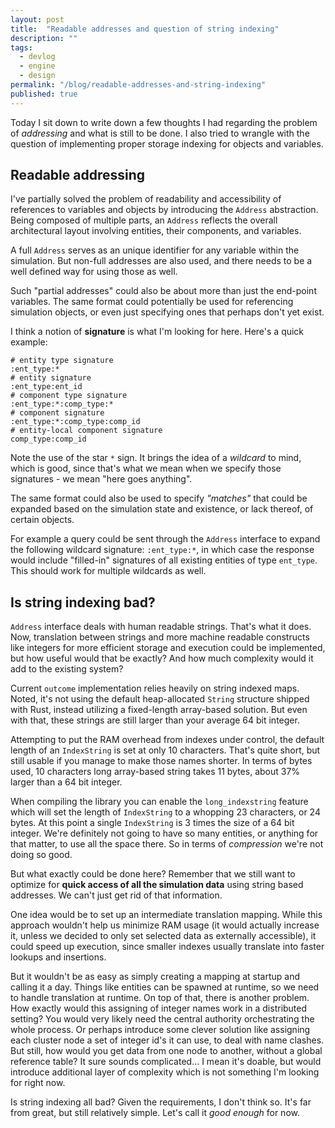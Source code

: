 ```yaml
---
layout: post
title:  "Readable addresses and question of string indexing"
description: ""
tags:
  - devlog
  - engine
  - design
permalink: "/blog/readable-addresses-and-string-indexing"
published: true
---
```


<meta property="og:image" content="https://images.unsplash.com/photo-1529066496421-d8fb2dca38a6?ixlib=rb-1.2.1&ixid=eyJhcHBfaWQiOjEyMDd9&auto=format&fit=crop&w=691&q=80"/>

Today I sit down to write down a few thoughts I had regarding the problem of *addressing* and what is still to be done. I also tried to wrangle with the question of implementing proper storage indexing for objects and variables.

## Readable addressing

I've partially solved the problem of readability and accessibility of references to variables and objects by introducing the `Address` abstraction. Being composed of multiple parts, an `Address` reflects the overall architectural layout involving entities, their components, and variables.

A full `Address` serves as an unique identifier for any variable within the simulation. But non-full addresses are also used, and there needs to be a well defined way for using those as well.

Such "partial addresses" could also be about more than just the end-point variables. The same format could potentially be used for referencing simulation objects, or even just specifying ones that perhaps don't yet exist.

I think a notion of **signature** is what I'm looking for here. Here's a quick example:
```
# entity type signature
:ent_type:*
# entity signature
:ent_type:ent_id
# component type signature
:ent_type:*:comp_type:*
# component signature
:ent_type:*:comp_type:comp_id
# entity-local component signature
comp_type:comp_id
```

Note the use of the star `*` sign. It brings the idea of a *wildcard* to mind, which is good, since that's what we mean when we specify those signatures - we mean "here goes anything".

The same format could also be used to specify *"matches"* that could be expanded based on the simulation state and existence, or lack thereof, of certain objects.

For example a query could be sent through the `Address` interface to expand the following wildcard signature: `:ent_type:*`, in which case the response would include "filled-in" signatures of all existing entities of type `ent_type`. This should work for multiple wildcards as well.


## Is string indexing bad?

`Address` interface deals with human readable strings. That's what it does. Now, translation between strings and more machine readable constructs like integers for more efficient storage and execution could be implemented, but how useful would that be exactly? And how much complexity would it add to the existing system?

Current `outcome` implementation relies heavily on string indexed maps. Noted, it's not using the default heap-allocated `String` structure shipped with Rust, instead utilizing a fixed-length array-based solution. But even with that, these strings are still larger than your average 64 bit integer.

Attempting to put the RAM overhead from indexes under control, the default length of an `IndexString` is set at only 10 characters. That's quite short, but still usable if you manage to make those names shorter. In terms of bytes used, 10 characters long array-based string takes 11 bytes, about 37% larger than a 64 bit integer.

When compiling the library you can enable the `long_indexstring` feature which will set the length of `IndexString` to a whopping 23 characters, or 24 bytes. At this point a single `IndexString` is 3 times the size of a 64 bit integer. We're definitely not going to have so many entities, or anything for that matter, to use all the space there. So in terms of *compression* we're not doing so good.

But what exactly could be done here? Remember that we still want to optimize for **quick access of all the simulation data** using string based addresses. We can't just get rid of that information.

One idea would be to set up an intermediate translation mapping. While this approach wouldn't help us minimize RAM usage (it would actually increase it, unless we decided to only set selected data as externally accessible), it could speed up execution, since smaller indexes usually translate into faster lookups and insertions.

But it wouldn't be as easy as simply creating a mapping at startup and calling it a day. Things like entities can be spawned at runtime, so we need to handle translation at runtime. On top of that, there is another problem. How exactly would this assigning of integer names work in a distributed setting? You would very likely need the central authority orchestrating the whole process. Or perhaps introduce some clever solution like assigning each cluster node a set of integer id's it can use, to deal with name clashes. But still, how would you get data from one node to another, without a global reference table? It sure sounds complicated... I mean it's doable, but would introduce additional layer of complexity which is not something I'm looking for right now.

Is string indexing all bad? Given the requirements, I don't think so. It's far from great, but still relatively simple. Let's call it *good enough* for now.
